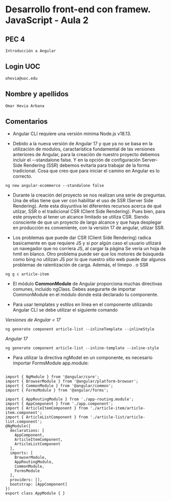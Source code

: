 # **Desarrollo front-end con framew. JavaScript - Aula 2**

## PEC 4

```text
Introducción a Angular
```

## Login UOC

```text
ohevia@uoc.edu
```

## Nombre y apellidos  

```text
Omar Hevia Arbana
```

## Comentarios

- Angular CLI requiere una versión minima Node.js v18.13.

- Debido a la nueva versión de Angular 17 y que ya no se basa en la utilización de modulos, caractarística fundamental de las versiones anteriores de Angular, para la creación de nuestro proyecto debemos incluir el --standalone false. Y en la opción de configuración Server-Side Rendering (SSR) debemos evitarla para trabajar de la forma tradicional. Cosa que creo que para iniciar el camino en Angular es lo correcto.

```text
ng new angular-ecommerce --standalone false
```

- Durante la creación del proyecto se nos realizan una serie de preguntas. Una de ellas tiene que ver con habilitar el uso de SSR (Server Side Rendering). Ante esta disyuntiva lei diferentes recursos acerca de qué utilzar, SSR o el tradicional CSR (Client Side Rendering). Pues bien, para este proyecto al tener un alcance limitado se utiliza CSR. Siendo consciente de que un proyecto de largo alcance y que haya desplegar en producción es conveniente, con la versión 17 de angular, utlizar SSR.
  
- Los problemas que puede dar CSR (Client Side Rendering) radica basicamente en que requiere JS y si por algún caso el usuario utlizará un navegador que no corriera JS, al cargar la página Se vería un hoja de hmtl en blanco. Otro problema puede ser que los motores de búsqueda como bing no utilizan JS por lo que nuestro sitio web puede dar algunos problemas de ralentización de carga. Además, el timepo . o SSR

```text
ng g c article-item
```

- El módulo **CommonModule** de Angular proporciona muchas directivas comunes, incluido ngClass. Debes asegurarte de importar CommonModule en el módulo donde está declarado tu componente.

- Para usar templates y estilos en línea en el componente utilizando Angular CLI se debe utilizar el siguiente comando

*Versiones de Angular < 17*

```text
ng generate component article-list --inlineTemplate --inlineStyle
```

*Angular 17*

```text
ng generate component article-list --inline-template --inline-style

```

- Para utilizar la directiva ngModel en un componente, es necesario importar FormsModule app.module:
  
```text  

import { NgModule } from '@angular/core';
import { BrowserModule } from '@angular/platform-browser';
import { CommonModule } from '@angular/common';
import { FormsModule } from '@angular/forms';

import { AppRoutingModule } from './app-routing.module';
import { AppComponent } from './app.component';
import { ArticleItemComponent } from './article-item/article-item.component';
import { ArticleListComponent } from './article-list/article-list.component';
@NgModule({
  declarations: [
    AppComponent,
    ArticleItemComponent,
    ArticleListComponent
  ],
  imports: [
    BrowserModule,
    AppRoutingModule,
    CommonModule,
    FormsModule
  ],
  providers: [],
  bootstrap: [AppComponent]
})
export class AppModule { }

```
